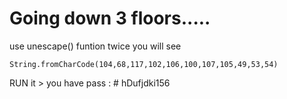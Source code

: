 # Going down 3 floors.....<br>
use unescape() funtion twice
you will see 

    String.fromCharCode(104,68,117,102,106,100,107,105,49,53,54)
    
RUN it > you have pass : # hDufjdki156
